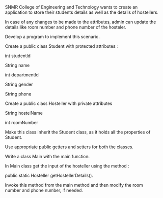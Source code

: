 SNMR College of Engineering and Technology wants to create an application to store their students details as well as the details of hostellers.

In case of any changes to be made to the attributes,  admin can update the details like room number and phone number of the hosteler.

Develop a program to implement this scenario.

Create a public class Student with  protected attributes :

int studentId

String name

int departmentId

String gender

String phone

 

Create a public class Hosteller with private attributes

 

String hostelName

int roomNumber

Make this class inherit the Student class, as it holds all the properties of Student. 

Use appropriate public getters and setters for both the classes.

Write a class Main with the main function.

In Main class get the input of the hosteller using the method :

public static Hosteller getHostellerDetails().

Invoke this method from the main method and then modify the room number and phone number, if needed.